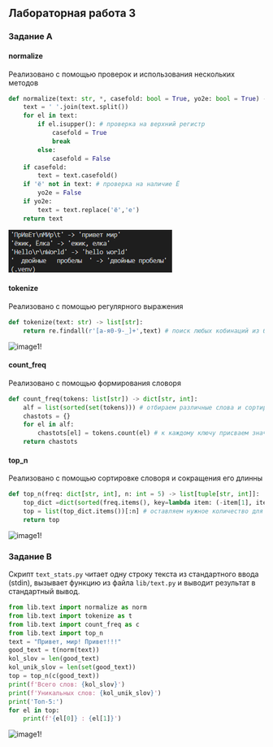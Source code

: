 ## Лабораторная работа 3
### Задание A 
#### normalize
Реализовано с помощью проверок и использования нескольких методов 
```python
def normalize(text: str, *, casefold: bool = True, yo2e: bool = True) -> str:
    text = ' '.join(text.split())
    for el in text:
        if el.isupper(): # проверка на верхний регистр 
            casefold = True 
            break
        else:
            casefold = False
    if casefold:
        text = text.casefold()
    if 'ё' not in text: # проверка на наличие Ё
        yo2e = False
    if yo2e:
        text = text.replace('ё','е')
    return text 
```
![image1!](images/lab03/A/img01.png)
#### tokenize
Реализовано с помощью регулярного выражения 
```python
def tokenize(text: str) -> list[str]:
    return re.findall(r'[а-я0-9-_]+',text) # поиск любых кобинаций из букв, цифр,'-','_' 
```
![image1!](python_labs//images/lab03/A/img02.png)
#### count_freq
Реализовано с помощью формирования словоря 
```python
def count_freq(tokens: list[str]) -> dict[str, int]:
    alf = list(sorted(set(tokens))) # отбираем различные слова и сортируем их
    chastots = {}
    for el in alf:
        chastots[el] = tokens.count(el) # к каждому ключу присваем значение , а именно сколько раз оно встречается в изначальном списке
    return chastots
```
#### top_n
Реализовано с помощью сортировке словоря и сокращения его длинны 
```python
def top_n(freq: dict[str, int], n: int = 5) -> list[tuple[str, int]]:
    top_dict =dict(sorted(freq.items(), key=lambda item: (-item[1], item[0]))) # сортируем по убыванию значений , а потом по ключам  
    top = list(top_dict.items())[:n] # оставляем нужное количество для топа 
    return top
```
![image1!](python_labs//images/lab03/A/img03.png)

### Задание B
Скрипт `text_stats.py` читает одну строку текста из стандартного ввода (stdin), вызывает функцию из файла `lib/text.py` и выводит результат в стандартный вывод. 
```python
from lib.text import normalize as norm 
from lib.text import tokenize as t 
from lib.text import count_freq as c
from lib.text import top_n 
text = "Привет, мир! Привет!!!"
good_text = t(norm(text))
kol_slov = len(good_text)
kol_unik_slov = len(set(good_text)) 
top = top_n(c(good_text))
print(f'Всего слов: {kol_slov}')
print(f'Уникальных слов: {kol_unik_slov}')
print('Топ-5:')
for el in top:
    print(f'{el[0]} : {el[1]}')
```
![image1!](python_labs//images/lab03/imgB.png)
